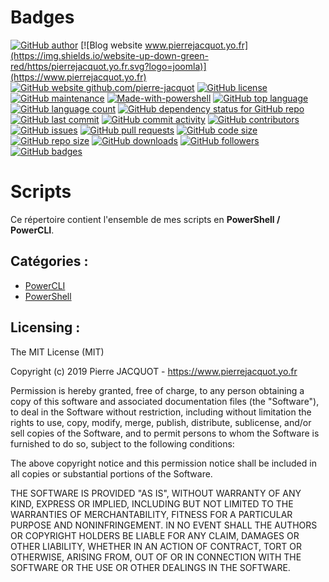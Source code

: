 # Badges
[![GitHub author](https://img.shields.io/badge/Author-Pierre%20JACQUOT-orange.svg?logo=android)](https://github.com/pierre-jacquot)
[![Blog website www.pierrejacquot.yo.fr](https://img.shields.io/website-up-down-green-red/https/pierrejacquot.yo.fr.svg?logo=joomla)](https://www.pierrejacquot.yo.fr)
[![GitHub website github.com/pierre-jacquot](https://img.shields.io/website-up-down-green-red/https/github.com/pierre-jacquot.svg?logo=github)](https://github.com/pierre-jacquot)
[![GitHub license](https://img.shields.io/github/license/pierre-jacquot/Scripts.svg?logo=hackhands)](https://github.com/pierre-jacquot/Scripts/blob/master/LICENSE)
[![GitHub maintenance](https://img.shields.io/badge/Maintained-Yes-green.svg?logo=serverfault)](https://github.com/pierre-jacquot/Scripts/graphs/commit-activity)
[![Made-with-powershell](https://img.shields.io/badge/Made%20with-PowerShell-blueviolet.svg?logo=powershell)](https://docs.microsoft.com/fr-fr/powershell)
[![GitHub top language](https://img.shields.io/github/languages/top/pierre-jacquot/Scripts.svg?logo=powershell)](https://github.com/pierre-jacquot)
[![GitHub language count](https://img.shields.io/github/languages/count/pierre-jacquot/Scripts.svg?logo=codecademy)](https://github.com/pierre-jacquot)
[![GitHub dependency status for GitHub repo](https://img.shields.io/librariesio/github/pierre-jacquot/Scripts.svg)](https://github.com/pierre-jacquot/Scripts/commits/master)
[![GitHub last commit](https://img.shields.io/github/last-commit/pierre-jacquot/Scripts.svg)](https://github.com/pierre-jacquot/Scripts/commits/master)
[![GitHub commit activity](https://img.shields.io/github/commit-activity/y/pierre-jacquot/Scripts.svg)](https://github.com/pierre-jacquot/Scripts/commits/master)
[![GitHub contributors](https://img.shields.io/github/contributors/pierre-jacquot/Scripts.svg)](https://github.com/pierre-jacquot/Scripts/graphs/contributors)
[![GitHub issues](https://img.shields.io/github/issues/pierre-jacquot/Scripts.svg)](https://github.com/pierre-jacquot/Scripts/issues)
[![GitHub pull requests](https://img.shields.io/github/issues-pr/pierre-jacquot/Scripts.svg)](https://github.com/pierre-jacquot/Scripts/pulls)
[![GitHub code size](https://img.shields.io/github/languages/code-size/pierre-jacquot/Scripts.svg)](https://github.com/pierre-jacquot/Scripts)
[![GitHub repo size](https://img.shields.io/github/repo-size/pierre-jacquot/Scripts.svg)](https://github.com/pierre-jacquot/Scripts)
[![GitHub downloads](https://img.shields.io/github/downloads/pierre-jacquot/Scripts/total.svg)](https://github.com/pierre-jacquot/Scripts)
[![GitHub followers](https://img.shields.io/github/followers/pierre-jacquot.svg?label=Follow)](https://github.com/pierre-jacquot?tab=followers)
[![GitHub badges](https://img.shields.io/badge/Badges-18-ff6799.svg)](https://github.com/pierre-jacquot/Scripts)

# Scripts
Ce répertoire contient l'ensemble de mes scripts en **PowerShell / PowerCLI**.

## Catégories :
- [PowerCLI](PowerCLI)
- [PowerShell](PowerShell)

## Licensing :
The MIT License (MIT)

Copyright (c) 2019 Pierre JACQUOT - https://www.pierrejacquot.yo.fr

Permission is hereby granted, free of charge, to any person obtaining a copy
of this software and associated documentation files (the "Software"), to deal
in the Software without restriction, including without limitation the rights
to use, copy, modify, merge, publish, distribute, sublicense, and/or sell
copies of the Software, and to permit persons to whom the Software is
furnished to do so, subject to the following conditions:

The above copyright notice and this permission notice shall be included in all
copies or substantial portions of the Software.

THE SOFTWARE IS PROVIDED "AS IS", WITHOUT WARRANTY OF ANY KIND, EXPRESS OR
IMPLIED, INCLUDING BUT NOT LIMITED TO THE WARRANTIES OF MERCHANTABILITY,
FITNESS FOR A PARTICULAR PURPOSE AND NONINFRINGEMENT. IN NO EVENT SHALL THE
AUTHORS OR COPYRIGHT HOLDERS BE LIABLE FOR ANY CLAIM, DAMAGES OR OTHER
LIABILITY, WHETHER IN AN ACTION OF CONTRACT, TORT OR OTHERWISE, ARISING FROM,
OUT OF OR IN CONNECTION WITH THE SOFTWARE OR THE USE OR OTHER DEALINGS IN THE
SOFTWARE.
